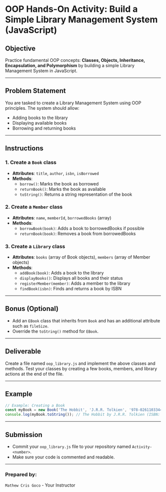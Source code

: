 # OOP Hands-On Activity: Build a Simple Library Management System (JavaScript)

## Objective
Practice fundamental OOP concepts: **Classes, Objects, Inheritance, Encapsulation, and Polymorphism** by building a simple Library Management System in JavaScript.

---

## Problem Statement

You are tasked to create a Library Management System using OOP principles. The system should allow:
- Adding books to the library
- Displaying available books
- Borrowing and returning books

---

## Instructions

### 1. Create a `Book` class
- **Attributes**: `title`, `author`, `isbn`, `isBorrowed`
- **Methods**: 
    - `borrow()`: Marks the book as borrowed
    - `returnBook()`: Marks the book as available
    - `toString()`: Returns a string representation of the book

### 2. Create a `Member` class
- **Attributes**: `name`, `memberId`, `borrowedBooks` (array)
- **Methods**:
    - `borrowBook(book)`: Adds a book to borrowedBooks if possible
    - `returnBook(book)`: Removes a book from borrowedBooks

### 3. Create a `Library` class
- **Attributes**: `books` (array of Book objects), `members` (array of Member objects)
- **Methods**:
    - `addBook(book)`: Adds a book to the library
    - `displayBooks()`: Displays all books and their status
    - `registerMember(member)`: Adds a member to the library
    - `findBook(isbn)`: Finds and returns a book by ISBN

---

## Bonus (Optional)
- Add an `EBook` class that inherits from `Book` and has an additional attribute such as `fileSize`.
- Override the `toString()` method for `EBook`.

---

## Deliverable

Create a file named `oop_library.js` and implement the above classes and methods. Test your classes by creating a few books, members, and library actions at the end of the file.

---

## Example

```js
// Example: Creating a Book
const myBook = new Book('The Hobbit', 'J.R.R. Tolkien', '978-0261103344');
console.log(myBook.toString()); // The Hobbit by J.R.R. Tolkien (ISBN: 978-0261103344) - Available
```

---

## Submission

- Commit your `oop_library.js` file to your repository named `Activity-<number>`.
- Make sure your code is commented and readable.

---
### Prepared by:
`Mathew Cris Goco` - Your Instructor
